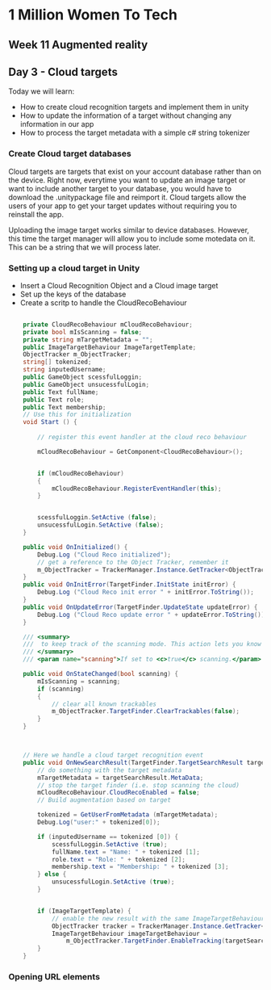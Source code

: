 
# 1 Million Women To Tech 

## Week 11 Augmented reality

## Day 3 - Cloud targets 

Today we will learn:

* How to create cloud recognition targets and implement them in unity
* How to update the information of a target without changing any information in our app
* How to process the target metadata with a simple c# string tokenizer

### Create Cloud target databases

Cloud targets are targets that exist on your account database rather than on the device. Right now, everytime you want to update an image target or want to include another target to your database, you would have to download the .unitypackage file and reimport it. Cloud targets allow the users of your app to get your target updates without requiring you to reinstall the app.

Uploading the image target works similar to device databases. However, this time the target manager will allow you to include some motedata on it. This can be a string that we will process later.

### Setting up a cloud target in Unity

* Insert a Cloud Recognition Object and a Cloud image target
* Set up the keys of the database
* Create a scritp to handle the CloudRecoBehaviour 

```csharp

	private CloudRecoBehaviour mCloudRecoBehaviour;
	private bool mIsScanning = false;
	private string mTargetMetadata = "";
	public ImageTargetBehaviour ImageTargetTemplate;
	ObjectTracker m_ObjectTracker;
	string[] tokenized;
	string inputedUsername;
	public GameObject scessfulLoggin;
	public GameObject unsucessfulLogin;
	public Text fullName;
	public Text role;
	public Text membership;
	// Use this for initialization
	void Start () {
		
		// register this event handler at the cloud reco behaviour

		mCloudRecoBehaviour = GetComponent<CloudRecoBehaviour>();


		if (mCloudRecoBehaviour)
		{
			mCloudRecoBehaviour.RegisterEventHandler(this);
		}


		scessfulLoggin.SetActive (false);
		unsucessfulLogin.SetActive (false);
	}

	public void OnInitialized() {
		Debug.Log ("Cloud Reco initialized");
		// get a reference to the Object Tracker, remember it
		m_ObjectTracker = TrackerManager.Instance.GetTracker<ObjectTracker>();
	}
	public void OnInitError(TargetFinder.InitState initError) {
		Debug.Log ("Cloud Reco init error " + initError.ToString());
	}
	public void OnUpdateError(TargetFinder.UpdateState updateError) {
		Debug.Log ("Cloud Reco update error " + updateError.ToString());
	}

	/// <summary>
	///  to keep track of the scanning mode. This action lets you know whether Vuforia is scanning the clou
	/// </summary>
	/// <param name="scanning">If set to <c>true</c> scanning.</param>

	public void OnStateChanged(bool scanning) {
		mIsScanning = scanning;
		if (scanning)
		{
			// clear all known trackables
			m_ObjectTracker.TargetFinder.ClearTrackables(false);
		}
	}



	// Here we handle a cloud target recognition event
	public void OnNewSearchResult(TargetFinder.TargetSearchResult targetSearchResult) {
		// do something with the target metadata
		mTargetMetadata = targetSearchResult.MetaData;
		// stop the target finder (i.e. stop scanning the cloud)
		mCloudRecoBehaviour.CloudRecoEnabled = false;
		// Build augmentation based on target

		tokenized = GetUserFromMetadata (mTargetMetadata);
		Debug.Log("user:" + tokenized[0]);

		if (inputedUsername == tokenized [0]) {
			scessfulLoggin.SetActive (true);
			fullName.text = "Name: " + tokenized [1];
			role.text = "Role: " + tokenized [2];
			membership.text = "Membership: " + tokenized [3];
		} else {
			unsucessfulLogin.SetActive (true);
		}


		if (ImageTargetTemplate) {
			// enable the new result with the same ImageTargetBehaviour:
			ObjectTracker tracker = TrackerManager.Instance.GetTracker<ObjectTracker>();
			ImageTargetBehaviour imageTargetBehaviour =
				m_ObjectTracker.TargetFinder.EnableTracking(targetSearchResult, ImageTargetTemplate.gameObject) as ImageTargetBehaviour;
		}
	}

```



### Opening URL elements 




